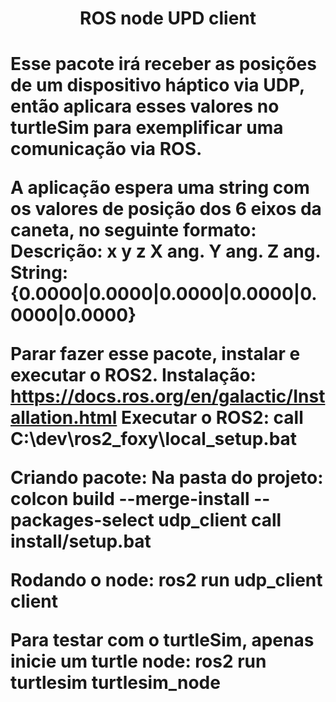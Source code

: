 <h1 align="center">
ROS node UPD client
<h1>

<p>
Esse pacote irá receber as posições de um dispositivo háptico via UDP, então aplicara esses valores no turtleSim para exemplificar uma comunicação via ROS.

A aplicação espera uma string com os valores de posição dos 6 eixos da caneta, no seguinte formato:
Descrição:  x      y      z      X ang. Y ang. Z ang.
String:    {0.0000|0.0000|0.0000|0.0000|0.0000|0.0000}

Parar fazer esse pacote, instalar e executar o ROS2.
Instalação: https://docs.ros.org/en/galactic/Installation.html
Executar o ROS2: call C:\dev\ros2_foxy\local_setup.bat 

Criando pacote:
Na pasta do projeto: 
colcon build --merge-install --packages-select udp_client
call install/setup.bat

Rodando o node:
ros2 run udp_client client

Para testar com o turtleSim, apenas inicie um turtle node:
ros2 run turtlesim turtlesim_node
</p>